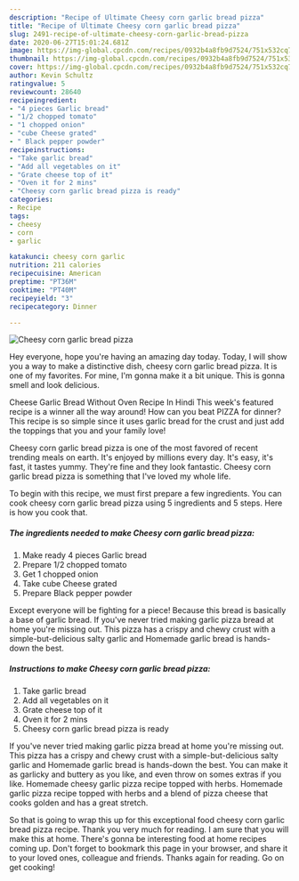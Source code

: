 ```yaml
---
description: "Recipe of Ultimate Cheesy corn garlic bread pizza"
title: "Recipe of Ultimate Cheesy corn garlic bread pizza"
slug: 2491-recipe-of-ultimate-cheesy-corn-garlic-bread-pizza
date: 2020-06-27T15:01:24.681Z
image: https://img-global.cpcdn.com/recipes/0932b4a8fb9d7524/751x532cq70/cheesy-corn-garlic-bread-pizza-recipe-main-photo.jpg
thumbnail: https://img-global.cpcdn.com/recipes/0932b4a8fb9d7524/751x532cq70/cheesy-corn-garlic-bread-pizza-recipe-main-photo.jpg
cover: https://img-global.cpcdn.com/recipes/0932b4a8fb9d7524/751x532cq70/cheesy-corn-garlic-bread-pizza-recipe-main-photo.jpg
author: Kevin Schultz
ratingvalue: 5
reviewcount: 28640
recipeingredient:
- "4 pieces Garlic bread"
- "1/2 chopped tomato"
- "1 chopped onion"
- "cube Cheese grated"
- " Black pepper powder"
recipeinstructions:
- "Take garlic bread"
- "Add all vegetables on it"
- "Grate cheese top of it"
- "Oven it for 2 mins"
- "Cheesy corn garlic bread pizza is ready"
categories:
- Recipe
tags:
- cheesy
- corn
- garlic

katakunci: cheesy corn garlic 
nutrition: 211 calories
recipecuisine: American
preptime: "PT36M"
cooktime: "PT40M"
recipeyield: "3"
recipecategory: Dinner

---
```



![Cheesy corn garlic bread pizza](https://img-global.cpcdn.com/recipes/0932b4a8fb9d7524/751x532cq70/cheesy-corn-garlic-bread-pizza-recipe-main-photo.jpg)

Hey everyone, hope you're having an amazing day today. Today, I will show you a way to make a distinctive dish, cheesy corn garlic bread pizza. It is one of my favorites. For mine, I'm gonna make it a bit unique. This is gonna smell and look delicious.

Cheese Garlic Bread Without Oven Recipe In Hindi This week&#39;s featured recipe is a winner all the way around! How can you beat PIZZA for dinner? This recipe is so simple since it uses garlic bread for the crust and just add the toppings that you and your family love!

Cheesy corn garlic bread pizza is one of the most favored of recent trending meals on earth. It's enjoyed by millions every day. It's easy, it's fast, it tastes yummy. They're fine and they look fantastic. Cheesy corn garlic bread pizza is something that I've loved my whole life.


To begin with this recipe, we must first prepare a few ingredients. You can cook cheesy corn garlic bread pizza using 5 ingredients and 5 steps. Here is how you cook that.

<!--inarticleads1-->

##### The ingredients needed to make Cheesy corn garlic bread pizza:

1. Make ready 4 pieces Garlic bread
1. Prepare 1/2 chopped tomato
1. Get 1 chopped onion
1. Take cube Cheese grated
1. Prepare  Black pepper powder


Except everyone will be fighting for a piece! Because this bread is basically a base of garlic bread. If you&#39;ve never tried making garlic pizza bread at home you&#39;re missing out. This pizza has a crispy and chewy crust with a simple-but-delicious salty garlic and Homemade garlic bread is hands-down the best. 

<!--inarticleads2-->

##### Instructions to make Cheesy corn garlic bread pizza:

1. Take garlic bread
1. Add all vegetables on it
1. Grate cheese top of it
1. Oven it for 2 mins
1. Cheesy corn garlic bread pizza is ready


If you&#39;ve never tried making garlic pizza bread at home you&#39;re missing out. This pizza has a crispy and chewy crust with a simple-but-delicious salty garlic and Homemade garlic bread is hands-down the best. You can make it as garlicky and buttery as you like, and even throw on somes extras if you like. Homemade cheesy garlic pizza recipe topped with herbs. Homemade garlic pizza recipe topped with herbs and a blend of pizza cheese that cooks golden and has a great stretch. 

So that is going to wrap this up for this exceptional food cheesy corn garlic bread pizza recipe. Thank you very much for reading. I am sure that you will make this at home. There's gonna be interesting food at home recipes coming up. Don't forget to bookmark this page in your browser, and share it to your loved ones, colleague and friends. Thanks again for reading. Go on get cooking!
